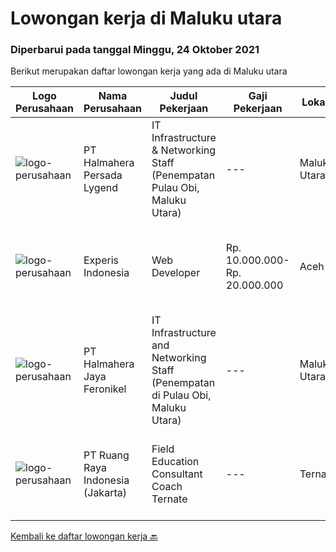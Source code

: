 
  # Lowongan kerja di Maluku utara

  ### Diperbarui pada tanggal Minggu, 24 Oktober 2021

  Berikut merupakan daftar lowongan kerja yang ada di Maluku utara

  |Logo Perusahaan | Nama Perusahaan | Judul Pekerjaan | Gaji Pekerjaan | Lokasi | Deskripsi | Tanggal diunggah | Pranala |
  | -------------- | --------------- | --------------- | --------- | --------- | -------------- | ------- | ----------- |
  |![logo-perusahaan](https://us.123rf.com/450wm/pavelstasevich/pavelstasevich1811/pavelstasevich181101027/112815900-stock-vector-no-image-available-icon-flat-vector.jpg?ver=6)|PT Halmahera Persada Lygend|IT Infrastructure & Networking Staff (Penempatan Pulau Obi, Maluku Utara)|---|Maluku Utara|Job Description : Provide technical support to the development of the infrastructure systems and services Define, order, and monitor installation and...|Senin, 18 Oktober 2021|https://www.jobstreet.co.id/id/job/it-infrastructure-networking-staff-penempatan-pulau-obi-maluku-utara-3661192?token=0~c31bb390-a611-46de-b774-da68668584d5&sectionRank=1&jobId=jobstreet-id-job-3661192|
|![logo-perusahaan](https://image-service-cdn.seek.com.au/314ed38ba58cf54b5555f434a5bf338661292eb7/ee4dce1061f3f616224767ad58cb2fc751b8d2dc)|Experis Indonesia|Web Developer|Rp. 10.000.000-Rp. 20.000.000|Aceh|On behalf of our client, we are looking for a Web Developer with these following details: Responsibilities: Website and software application...|Rabu, 06 Oktober 2021|https://www.jobstreet.co.id/id/job/web-developer-3649693?token=0~c31bb390-a611-46de-b774-da68668584d5&sectionRank=2&jobId=jobstreet-id-job-3649693|
|![logo-perusahaan](https://image-service-cdn.seek.com.au/5582002035ae62ec1974f28a6c0ebc18f930b553/ee4dce1061f3f616224767ad58cb2fc751b8d2dc)|PT Halmahera Jaya Feronikel|IT Infrastructure and Networking Staff (Penempatan di Pulau Obi, Maluku Utara)|---|Maluku Utara|Job Description : Provide technical support to the development of the infrastructure systems and services Define, order, and monitor installation and...|Senin, 04 Oktober 2021|https://www.jobstreet.co.id/id/job/it-infrastructure-and-networking-staff-penempatan-di-pulau-obi-maluku-utara-3646368?token=0~c31bb390-a611-46de-b774-da68668584d5&sectionRank=3&jobId=jobstreet-id-job-3646368|
|![logo-perusahaan](https://image-service-cdn.seek.com.au/7eee59ea5934120f389dd02961ddcb6b62946481/ee4dce1061f3f616224767ad58cb2fc751b8d2dc)|PT Ruang Raya Indonesia (Jakarta)|Field Education Consultant Coach Ternate|---|Ternate|Ruangguru is a tech-enabled education company that provides a one-stop learning experience for students to have better access to quality content and...|Sabtu, 16 Oktober 2021|https://www.jobstreet.co.id/id/job/field-education-consultant-coach-ternate-1029281368?token=0~c31bb390-a611-46de-b774-da68668584d5&sectionRank=4&jobId=jobstreet-id-job-1029281368|


  [Kembali ke daftar lowongan kerja 🔙](../README.md#daftar-lowongan-kerja)
  